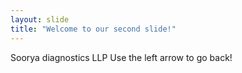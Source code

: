 ```yaml
---
layout: slide
title: "Welcome to our second slide!"
---
```

Soorya diagnostics LLP
Use the left arrow to go back!
